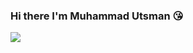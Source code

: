 ### Hi there I'm Muhammad Utsman 😘

<a href="https://github.com/anuraghazra/github-readme-stats">
  <img align="center" src="https://github-readme-stats.vercel.app/api?username=utsmannn&show_icons=true&theme=dark" />
</a>
